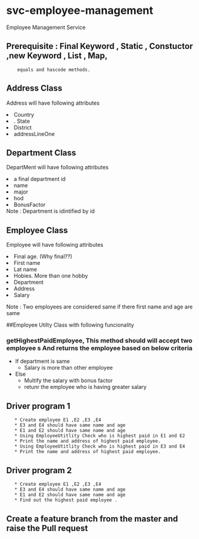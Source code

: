 # svc-employee-management
Employee Management Service

## Prerequisite : Final Keyword , Static , Constuctor ,new Keyword , List , Map,
        equals and hascode methods.




## Address Class
Address will have following attributes
  <li> Country</li> 
  <li>. State</li>
  <li>District</li>
  <li>addressLineOne</li>

 ## Department  Class
DepartMent will have following attributes
  <li> a final department id</li> 
  <li>name</li>
  <li>major</li>
  <li>hod</li> 
  <li>BonusFactor</li>
   Note : Department is idintified by id
            

## Employee Class
Employee will have following attributes
  <li>Final age. (Why final??) </li> 
  <li>First name </li>
  <li> Lat name </li>
  <li> Hobies.  More than one hobby </li>
  <li> Department </li>
  <li> Address </li>
  <li> Salary </li>
   
 Note : Two employees are considered same if there first name and age are same
        
  
  
##Employee Utilty Class with following funcionality
  ### getHighestPaidEmployee, This method should will accept two employee s And returns the employee based on below criteria 
  * If department is same
       * Salary is more than other employee
  * Else
       * Multify the salary with bonus factor 
       * retunr the employee who is having greater salary
       
       
       
       
   ## Driver program 1
       * Create employee E1 ,E2 ,E3 ,E4
       * E3 and E4 should have same name and age
       * E1 and E2 should have same name and age
       * Using EmployeeUtitlity Check who is highest paid in E1 and E2
       * Print the name and address of highest paid employee.
       * Using EmployeeUtitlity Check who is highest paid in E3 and E4
       * Print the name and address of highest paid employee.
       
   ## Driver program 2
       * Create employee E1 ,E2 ,E3 ,E4
       * E3 and E4 should have same name and age
       * E1 and E2 should have same name and age
       * Find out the highest paid employee .
       
   ## Create a feature branch from the master and raise the Pull request     
       
    
       




  
  
  
  
  
  

